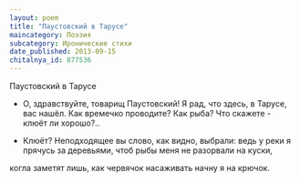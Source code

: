 ```yaml
---
layout: poem
title: "Паустовский в Тарусе"
maincategory: Поэзия
subcategory: Иронические стихи
date_published: 2013-09-15
chitalnya_id: 877536
---
```




Паустовский в Тарусе

- О, здравствуйте, товарищ Паустовский!
Я рад, что здесь, в Тарусе, вас нашёл.
Как времечко проводите? Как рыба?
Что скажете - клюёт ли хорошо?..

- Клюёт? Неподходящее вы слово,
как видно, выбрали: ведь у реки
я прячусь за деревьями, чтоб рыбы
меня не разорвали на куски,

когла заметят лишь, как червячок
насаживать начну я на крючок.






